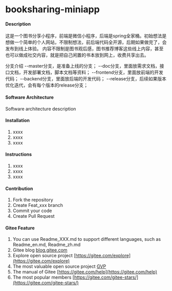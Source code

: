# booksharing-miniapp

#### Description
这是一个图书分享小程序，前端是微信小程序，后端是spring全家桶。初始想法是想做一个简单的个人网站，不限制想法，前后端代码全开源，后期如果做完了，会发布到线上体验。
内容不限制是图书观后感，图书推荐博客这些线上内容，甚至也可以做成社交内容，就是把自己闲置的书本放到网上，收费共享出去。

分支介绍
    --master分支，是准备上线的分支；
    --doc分支，里面放需求文档，接口文档，开发部署文档，脚本文档等资料；
    --frontend分支，里面放前端的开发代码；
    --backend分支，里面放后端的开发代码；
    --release分支，后续如果版本优化迭代，会有每个版本的release分支；



#### Software Architecture
Software architecture description

#### Installation

1.  xxxx
2.  xxxx
3.  xxxx

#### Instructions

1.  xxxx
2.  xxxx
3.  xxxx

#### Contribution

1.  Fork the repository
2.  Create Feat_xxx branch
3.  Commit your code
4.  Create Pull Request


#### Gitee Feature

1.  You can use Readme\_XXX.md to support different languages, such as Readme\_en.md, Readme\_zh.md
2.  Gitee blog [blog.gitee.com](https://blog.gitee.com)
3.  Explore open source project [https://gitee.com/explore](https://gitee.com/explore)
4.  The most valuable open source project [GVP](https://gitee.com/gvp)
5.  The manual of Gitee [https://gitee.com/help](https://gitee.com/help)
6.  The most popular members  [https://gitee.com/gitee-stars/](https://gitee.com/gitee-stars/)
